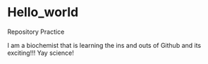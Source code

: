 # Hello_world
Repository Practice

I am a biochemist that is learning the ins and outs of Github and its exciting!!! Yay science!
